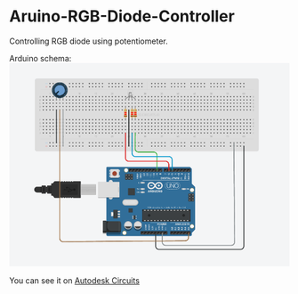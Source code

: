 # Aruino-RGB-Diode-Controller
Controlling RGB diode using potentiometer.

Arduino schema:
![Example Arduino schema](https://github.com/piotrek-k/Aruino-RGB-Diode-Controller/blob/master/ColorPicker/schema.png)

You can see it on [Autodesk Circuits](https://circuits.io/circuits/3549287-the-unnamed-circuit/edit#breadboard)
